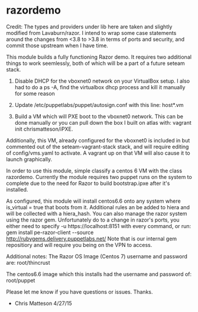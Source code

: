 # razordemo

Credit: The types and providers under lib here are taken and slightly modified
from Lavaburn/razor.  I intend to wrap some case statements around the changes
from <3.8 to >3.8 in terms of ports and security, and commit those upstream
when I have time.

This module builds a fully functioning Razor demo.  It requires two additional
things to work seemlessly, both of which will be a part of a future seteam stack.

1) Disable DHCP for the vboxnet0 network on your VirtualBox setup.  I also had
to do a ps -A, find the virtualbox dhcp process and kill it manually for some
reason

2) Update /etc/puppetlabs/puppet/autosign.conf with this line:
host*.vm

3) Build a VM which will PXE boot to the vboxnet0 network.  This can be done
manually or you can pull down the box I built on atlas with:
vagrant init chrismatteson/iPXE.

Additionally, this VM, already configured for the vboxnet0 is included in but
commented out of the seteam-vagrant-stack stack, and will require editing of
config/vms.yaml to activate.  A vagrant up on that VM will also cause it to
launch graphically.


In order to use this module, simple classify a centos 6 VM with the class razordemo.
Currently the module requires two puppet runs on the system to complete due to
the need for Razor to build bootstrap.ipxe after it's installed. 

As configured, this module will install centos6.6 onto any system where
is_virtual = true that boots from it.  Additional rules an be added to hiera and
will be collected with a hiera_hash.  You can also manage the razor system using the
razor gem.  Unfortunately do to a change in razor's ports, you either need to specify
-u https://localhost:8151 with every command, or run:
gem install pe-razor-client --source http://rubygems.delivery.puppetlabs.net/
Note that is our internal gem repositiory and will require you being on the VPN to
access.

Additional notes:
The Razor OS Image (Centos 7) username and password are:
root/thincrust

The centos6.6 image which this installs had the username and password of:
root/puppet

Please let me know if you have questions or issues.  Thanks.

- Chris Matteson 4/27/15
